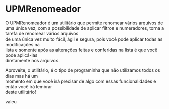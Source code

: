 # UPMRenomeador

O UPMRenomeador é um utilitário que permite renomear vários arquivos de uma única vez, com a
possibilidade de aplicar filtros e numeradores, torna a tarefa de renomear vários arquivos  
de uma única vez muito fácil, ágil e segura, pois você pode aplicar todas as modificações na  
lista e somente após as alterações feitas e conferidas na lista é que você pode aplicá-las  
diretamente nos arquivos.  

Aproveite, o utilitário, é o tipo de programinha que não utilizamos todos os dias mas há um  
momento em que você irá precisar de algo com essas funcionalidades e então você irá lembrar  
deste utilitário!  

valeu  